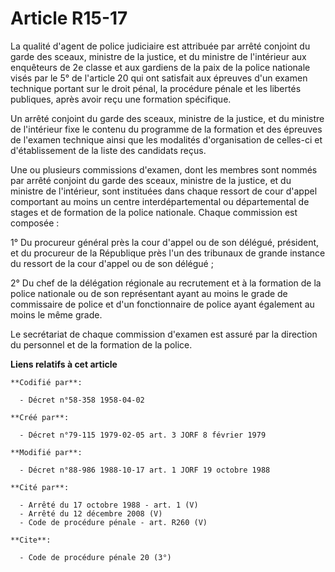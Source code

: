 # Article R15-17

La qualité d'agent de police judiciaire est attribuée par arrêté conjoint du garde des sceaux, ministre de la justice, et du
ministre de l'intérieur aux enquêteurs de 2e classe et aux gardiens de la paix de la police nationale visés par le 5° de
l'article 20 qui ont satisfait aux épreuves d'un examen technique portant sur le droit pénal, la procédure pénale et les
libertés publiques, après avoir reçu une formation spécifique.

Un arrêté conjoint du garde des sceaux, ministre de la justice, et du ministre de l'intérieur fixe le contenu du programme de
la formation et des épreuves de l'examen technique ainsi que les modalités d'organisation de celles-ci et d'établissement de
la liste des candidats reçus.

Une ou plusieurs commissions d'examen, dont les membres sont nommés par arrêté conjoint du garde des sceaux, ministre de la
justice, et du ministre de l'intérieur, sont instituées dans chaque ressort de cour d'appel comportant au moins un centre
interdépartemental ou départemental de stages et de formation de la police nationale. Chaque commission est composée :

1° Du procureur général près la cour d'appel ou de son délégué, président, et du procureur de la République près l'un des
tribunaux de grande instance du ressort de la cour d'appel ou de son délégué ;

2° Du chef de la délégation régionale au recrutement et à la formation de la police nationale ou de son représentant ayant au
moins le grade de commissaire de police et d'un fonctionnaire de police ayant également au moins le même grade.

Le secrétariat de chaque commission d'examen est assuré par la direction du personnel et de la formation de la police.

**Liens relatifs à cet article**

	**Codifié par**:

	  - Décret n°58-358 1958-04-02

	**Créé par**:

	  - Décret n°79-115 1979-02-05 art. 3 JORF 8 février 1979

	**Modifié par**:

	  - Décret n°88-986 1988-10-17 art. 1 JORF 19 octobre 1988

	**Cité par**:

	  - Arrêté du 17 octobre 1988 - art. 1 (V)
	  - Arrêté du 12 décembre 2008 (V)
	  - Code de procédure pénale - art. R260 (V)

	**Cite**:

	  - Code de procédure pénale 20 (3°)
